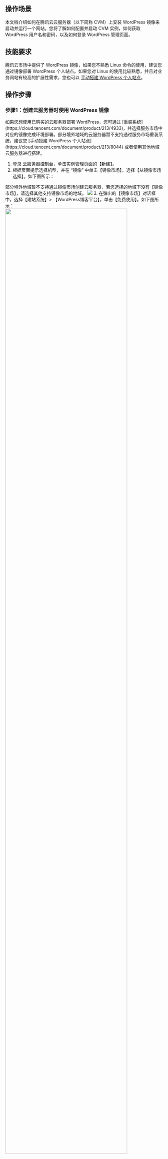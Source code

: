## 操作场景

本文档介绍如何在腾讯云云服务器（以下简称 CVM）上安装 WordPress 镜像来启动并运行一个网站。您将了解如何配置并启动 CVM 实例，如何获取 WordPress 用户名和密码，以及如何登录 WordPress 管理页面。

## 技能要求
腾讯云市场中提供了 WordPress 镜像，如果您不熟悉 Linux 命令的使用，建议您通过镜像部署 WordPress 个人站点。如果您对 Linux 的使用比较熟悉，并且对业务网站有较高的扩展性需求，您也可以 [手动搭建 WordPress 个人站点](https://cloud.tencent.com/document/product/213/8044)。


## 操作步骤

### 步骤1：创建云服务器时使用 WordPress 镜像

<dx-alert infotype="notice" title="">
如果您想使用已购买的云服务器部署 WordPress，您可通过 [重装系统](https://cloud.tencent.com/document/product/213/4933)，并选择服务市场中对应的镜像完成环境部署。部分境外地域的云服务器暂不支持通过服务市场重装系统，建议您 [手动搭建 WordPress 个人站点](https://cloud.tencent.com/document/product/213/8044) 或者使用其他地域云服务器进行搭建。
</dx-alert>

1. 登录 [云服务器控制台](https://console.cloud.tencent.com/cvm/index)，单击实例管理页面的【新建】。
2. 根据页面提示选择机型，并在 “镜像” 中单击【镜像市场】，选择【从镜像市场选择】。如下图所示：
<dx-alert infotype="notice" title="">
部分境外地域暂不支持通过镜像市场创建云服务器，若您选择的地域下没有【镜像市场】，请选择其他支持镜像市场的地域。
</dx-alert>
<img src="https://main.qcloudimg.com/raw/f65014010e9d40e71b945a189ed574f2.png">
3. 在弹出的【镜像市场】对话框中，选择【建站系统】> 【WordPress博客平台】，单击【免费使用】。如下图所示：
<br>
<img src="https://main.qcloudimg.com/raw/6a3645a1e4c5d3a51e6d917eca2a28ec.png" style="width: 88%;">
<br>
更多关于此镜像信息，请参见 <a href="https://market.cloud.tencent.com/products/63">WordPress博客平台（CentOS 6.8 64位）</a>。
4. 在实例关联的安全组需添加放通80端口的入站规则，详情请参见 [添加安全组规则](https://cloud.tencent.com/document/product/213/39740)。
存储介质、带宽等其他配置请根据实际需求选择，最终选择购买完成 WordPress 建站系统。

### 步骤2：访问获取权限的引导页面
>? 不同的 WordPress 镜像，安装配置 WordPress 的操作步骤略有不同。具体操作请参见腾讯云市场提供的对应 WordPress 镜像商品详情页。
>

1. 在实例的管理页面，找到运行中的云服务器实例，并复制该云服务器实例的**公网 IP**。例如，需启动实例的公网 IP 为193.112.145.136，则只需复制该实例的公网 IP 即可。如下图所示：
![](https://main.qcloudimg.com/raw/3f015e2decf3a89e0fa03a5bf32e13a4.png)
2. 在本地浏览器中访问**公网 IP**，打开【获取权限】引导页面。 如下图所示：
<img src="//mc.qcloudimg.com/static/img/f7ea8180f0c49be0f422e88140bbafee/image.png" style="width: 65%;">

### 步骤3：启动 WordPress 网站
1. 在引导页面中，单击【获取权限】，下载该镜像的相关信息文档到本地。
>! 该文档包含 WordPress 网站的相关重要信息，请注意保存。
2. 打开文档，获取 WordPress 网站的管理员登录账号和密码。如下图所示：
![](https://main.qcloudimg.com/raw/d342c51de533967d41624431c9445033.png)
3. 刷新引导页面，出现 WordPress 的欢迎页面，即表示 WordPress 网站启动成功。
4. 登录管理页面，自定义网站。
 1. 在欢迎页面右下角的【功能】下，单击【登录】。如下图所示：
<img src="//mc.qcloudimg.com/static/img/076e034cc8dcd206c627d8b924aab0bf/image.png" style="width: 88%;">
 2. 输入管理员账号和密码，单击【登录】。
![账号密码登录wp](//mc.qcloudimg.com/static/img/48f8740a24c0602616a5935ab6b6ae64/image.png)
即可根据实际需要对其进行管理、自定义和配置。

## 后续操作
为了提高安全性，通过腾讯云市场提供的 WordPress 镜像搭建 WordPress 个人站点后，建议您登录 WordPress 管理页面，将 WordPress 升级至最新版本。


## 常见问题
如果您在搭建 WordPress 的过程中遇到问题，可参考以下文档进行分析并解决问题：
- 云服务器的登录问题，可参考 [密码及密钥](https://cloud.tencent.com/document/product/213/18120)、[登录及远程连接](https://cloud.tencent.com/document/product/213/17278)。
- 云服务器的网络问题，可参考 [IP 地址](https://cloud.tencent.com/document/product/213/17285)、[端口与安全组](https://cloud.tencent.com/document/product/213/2502)。
